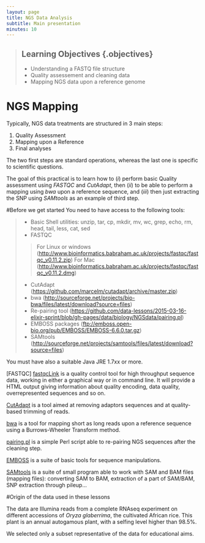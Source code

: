 ```yaml
---
layout: page
title: NGS Data Analysis
subtitle: Main presentation
minutes: 10
---
```

> ## Learning Objectives {.objectives}
>
> * Understanding a FASTQ file structure
> * Quality assessement and cleaning data
> * Mapping NGS data upon a reference genome

# NGS Mapping

Typically, NGS data treatments are structured in 3 main steps:

1. Quality Assessment
2. Mapping upon a Reference
3. Final analyses

The two first steps are standard operations, whereas the last one is specific to scientific questions.

The goal of this practical is to learn how to (*i*) perform basic Quality assessment using *FASTQC* and *CutAdapt*, then (*ii*) to be able to perform a mapping using *bwa* upon a reference sequence, and (*iii*) then just extracting the SNP using *SAMtools* as an example of third step.

#Before we get started
You need to have access to the following tools:

> * Basic Shell utilities: unzip, tar, cp, mkdir, mv, wc, grep, echo, rm, head, tail, less, cat, sed
> * FASTQC
>> For Linux or windows (http://www.bioinformatics.babraham.ac.uk/projects/fastqc/fastqc_v0.11.2.zip)
>> For Mac (http://www.bioinformatics.babraham.ac.uk/projects/fastqc/fastqc_v0.11.2.dmg)
> * CutAdapt (https://github.com/marcelm/cutadapt/archive/master.zip)
> * bwa (http://sourceforge.net/projects/bio-bwa/files/latest/download?source=files)
> * Re-pairing tool (https://github.com/data-lessons/2015-03-16-elixir-sprint/blob/gh-pages/data/biology/NGSdata/pairing.pl)
> * EMBOSS packages (ftp://emboss.open-bio.org/pub/EMBOSS/EMBOSS-6.6.0.tar.gz)
> * SAMtools (http://sourceforge.net/projects/samtools/files/latest/download?source=files)

You must have also a suitable Java JRE 1.7xx or more.

[FASTQC] [fastqcLink] is a quality control tool for high throughput sequence data, working in either a graphical way or in command line. It will provide a HTML output giving information about quality encoding, data quality, overrepresented sequences and so on.

[CutAdapt][cutadaptLink] is a tool aimed at removing adaptors sequences and at quality-based trimming of reads.

[bwa][bwaLink] is a tool for mapping short as long reads upon a reference sequence using a Burrows-Wheeler Transform method.

[pairing.pl][pairingLink] is a simple Perl script able to re-pairing NGS sequences after the cleaning step.

[EMBOSS][embossLink] is a suite of basic tools for sequence manipulations.

[SAMtools][samLink] is a suite of small program able to work with SAM and BAM files (mapping files): converting SAM to BAM, extraction of a part of SAM/BAM, SNP extraction through pileup...

#Origin of the data used in these lessons

The data are Illumina reads from a complete RNAseq experiment on different accessions of *Oryza glaberrima*, the cultivated African rice. This plant is an annual autogamous plant, with a selfing level higher than 98.5%.

We selected only a subset representative of the data for educational aims.

[fastqcLink]: http://www.bioinformatics.babraham.ac.uk/projects/fastqc/
[cutadaptLink]: https://code.google.com/p/cutadapt/
[bwaLink]: http://bio-bwa.sourceforge.net/
[embossLink]: http://emboss.sourceforge.net/
[pairingLink]: ../../data/biology/NGSdata/pairing.pl
[samLink]: http://www.htslib.org/
